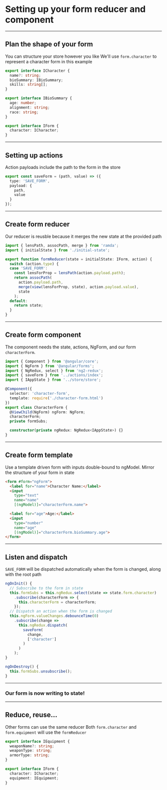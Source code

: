 # Setting up your form reducer and component 

---

## Plan the shape of your form 
You can structure your store however you like
We'll use `form.character` to represent a character form in this example

```ts
export interface ICharacter {
  name?: string;
  bioSummary: IBioSummary;
  skills: string[];
}

export interface IBioSummary {
  age: number;
  alignment: string;
  race: string;
}

export interface IForm {
  character: ICharacter;
}
```

---

## Setting up actions
Action payloads include the path to the form in the store 

```ts
export const saveForm = (path, value) => ({
  type: 'SAVE_FORM',
  payload: {
    path,
    value
  }
});
```

---

## Create form reducer
Our reducer is reusble because it merges the new state at the provided path

```ts
import { lensPath, assocPath, merge } from 'ramda';
import { initialState } from './initial-state';

export function formReducer(state = initialState: IForm, action) {
  switch (action.type) {
  case 'SAVE_FORM':
    const lensForProp = lensPath(action.payload.path);
    return assocPath(
      action.payload.path,
      merge(view(lensForProp, state), action.payload.value),
      state
    );
  default:
    return state;
  }
}
```

---

## Create form component

The component needs the state, actions, NgForm, and our form `characterForm`.


```ts
import { Component } from '@angular/core';
import { NgForm } from '@angular/forms';
import { NgRedux, select } from 'ng2-redux';
import { saveForm } from '../actions/index';
import { IAppState } from '../store/store';

@Component({
  selector: 'character-form',
  template: require('./character-form.html')
})
export class CharacterForm {
  @ViewChild(NgForm) ngForm: NgForm;
  characterForm;
  private formSubs;

  constructor(private ngRedux: NgRedux<IAppState>) {}
}
```

---

## Create form template
Use a template driven form with inputs double-bound to ngModel. 
Mirror the structure of your form in state

```html
<form #form="ngForm">
  <label for="name">Character Name:</label>
  <input
    type="text"
    name="name"
    [(ngModel)]="characterForm.name">

  <label for="age">Age:</label>
  <input
    type="number"
    name="age"
    [(ngModel)]="characterForm.bioSummary.age">
</form>
```

---

## Listen and dispatch

`SAVE_FORM` will be dispatched automatically when the form is changed, along with the root path

```ts
ngOnInit() {
  // Subscribe to the form in state
  this.formSubs = this.ngRedux.select(state => state.form.character)
    .subscribe(characterForm => {
      this.characterForm = characterForm;
    });
  // Dispatch an action when the form is changed
  this.ngForm.valueChanges.debounceTime(0)
    .subscribe(change =>
      this.ngRedux.dispatch(
        saveForm(
          change,
          ['character']
        )
      )
    );
}

ngOnDestroy() {
  this.formSubs.unsubscribe();
}
```

---

### Our form is now writing to state!

---

## Reduce, reuse...
Other forms can use the same reducer
Both `form.character` and `form.equipment` will use the `formReducer`

```ts
export interface IEquipment {
  weaponName?: string;
  weaponType: string;
  armorType: string;
}

export interface IForm {
  character: ICharacter;
  equipment: IEquipment;
}
```
